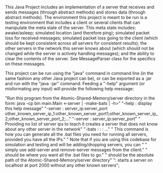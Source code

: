 This Java Project includes an implementation of a server that receives and sends messages (through abstract methods) and stores data (through abstract methods). The environment this project is meant to be run is a testing environment that includes a client or several clients that can manipulate the meta state of the server. This meta state includes: awake/asleep; simulated location (and therefore ping); simulated packet loss for received messages; simulated packet loss going to the client (which should be kept consistent across all servers for consistent results); the other servers in the network this server knows about (which should not be changed while the server is actively handling messages); and the ability to clear the contents of the server. See MessageParser class for the specifics on these messages.

This project can be run using the "java" command in command line (in the same fashion any other Java project can be), or can be exported as a .jar and run with the "java -jar" command. Feeding a "-help" argument (or misformating any input) will provide the following help message: 

"Run this program from the Atomic-Shared-Memory/server directory in the form: java -cp bin main.Main <-server | -make-bats | -h>"
	"-help		:	display this help message"
	"-server	:	server_ip:server_port other_known_server_ip_1:other_known_server_port1;other_known_server_ip_2;other_known_server_port_2;..."
	"-server	:	server_ip:server_port"
	"			Providing no list of server ips to teach it creates a server that does not know about any other server in the network"
	"-bats		:	<srcDirectory> <directory> <ip1>:<port1> <ip2>:<port2> ..."
	"			This command is how you can generate all the .bat files you need for running all servers, provided you have all the IPs."
	"			Note that if you are using this codebase for simulation and testing and will be adding/dropping servers, you can "
	" 			simply use add-server and remove-server messages from the client."
	"			<srcDirectory> should be where you want all the .bat files to go."
	"			<directory> should be the absolute path of the Atomic-Shared-Memory/server directory"
	"<noArgs>:	starts a server on localhost at port 2000 without any other known servers"; 


